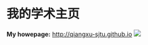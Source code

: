 # 我的学术主页

**My howepage:** http://qiangxu-sjtu.github.io
![](https://komarev.com/ghpvc/?username=qiangxu-sjtu&color=green)
